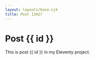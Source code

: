 ```yaml
---
layout: layouts/base.njk
title: Post 13427
---
```


# Post {{ id }}

This is post {{ id }} in my Eleventy project.
